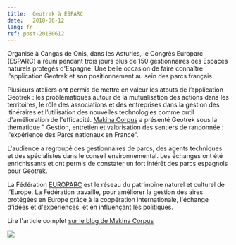 ```yaml
---
title:  Geotrek à ESPARC
date:   2018-06-12
lang: fr
ref: post-20180612
---
```


Organisé à Cangas de Onis, dans les Asturies, le Congrès Europarc (ESPARC) a réuni pendant trois jours plus de 150 gestionnaires des Espaces naturels protégés d'Espagne. Une belle occasion de faire connaître l'application Geotrek et son positionnement au sein des parcs français.

Plusieurs ateliers ont permis de mettre en valeur les atouts de l’application Geotrek : les problématiques autour de la mutualisation des actions dans les territoires, le rôle des associations et des entreprises dans la gestion des itinéraires et l’utilisation des nouvelles technologies comme outil d'amélioration de l'efficacité. 
<a href="http://www.makina-corpus.com/">Makina Corpus</a> a présenté Geotrek sous la thématique " Gestion, entretien et valorisation des sentiers de randonnée : l'expérience des Parcs nationaux en France".

L'audience a regroupé des gestionnaires de parcs, des agents techniques et des spécialistes dans le conseil environnemental. Les échanges ont été enrichissants et ont permis de constater un fort intérêt des parcs espagnols pour Geotrek.

La Fédération <a href="http://www.europarc.org/about-us/">EUROPARC</a> est le réseau du patrimoine naturel et culturel de l'Europe. La Fédération travaille, pour améliorer la gestion des aires protégées en Europe grâce à la coopération internationale, l'échange d'idées et d'expériences, et en influençant les politiques.

Lire l'article complet <a href="https://makina-corpus.com/blog/societe/compte-rendu-european-day-of-parks-2018-espagne">sur le blog de Makina Corpus</a> 

<img style="max-width: 100%;" src="{{ site.baseurl }}/assets/img/EDoP-Logo-Web.jpg">
